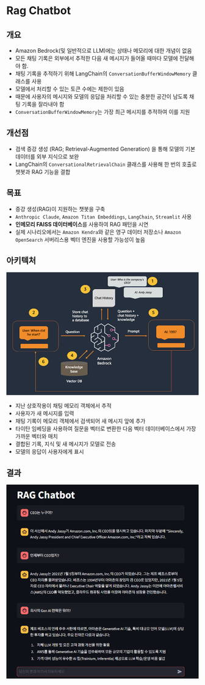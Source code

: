 # Rag Chatbot

## 개요

- Amazon Bedrock(및 일반적으로 LLM)에는 상태나 메모리에 대한 개념이 없음
- 모든 채팅 기록은 외부에서 추적한 다음 새 메시지가 들어올 때마다 모델에 전달해야 함.
- 채팅 기록을 추적하기 위해 LangChain의 `ConversationBufferWindowMemory` 클래스를 사용
- 모델에서 처리할 수 있는 토큰 수에는 제한이 있음
- 때문에 사용자의 메시지와 모델의 응답을 처리할 수 있는 충분한 공간이 남도록 채팅 기록을 잘라내야 함
- `ConversationBufferWindowMemory`는 가장 최근 메시지를 추적하여 이를 지원

## 개선점

- 검색 증강 생성 (RAG; Retrieval-Augmented Generation) 을 통해 모델의 기본 데이터를 외부 지식으로 보완
- LangChain의 `ConversationalRetrievalChain` 클래스를 사용해 한 번의 호출로 챗봇과 RAG 기능을 결합

## 목표

- 증강 생성(RAG)이 지원하는 챗봇을 구축
- `Anthropic Claude`, `Amazon Titan Embeddings`, `LangChain`, `Streamlit` 사용
- **인메모리 FAISS 데이터베이스**를 사용하여 RAG 패턴을 시연
- 실제 시나리오에서는 `Amazon Kendra`와 같은 영구 데이터 저장소나 `Amazon OpenSearch` 서버리스용 벡터 엔진을 사용할 가능성이 높음

## 아키텍처

![alt text](image.png)

- 지난 상호작용이 채팅 메모리 객체에서 추적
- 사용자가 새 메시지를 입력
- 채팅 기록이 메모리 객체에서 검색되어 새 메시지 앞에 추가
- 타이탄 임베딩을 사용하여 질문을 벡터로 변환한 다음 벡터 데이터베이스에서 가장 가까운 벡터와 매치
- 결합된 기록, 지식 및 새 메시지가 모델로 전송
- 모델의 응답이 사용자에게 표시

## 결과

![alt text](image-1.png)